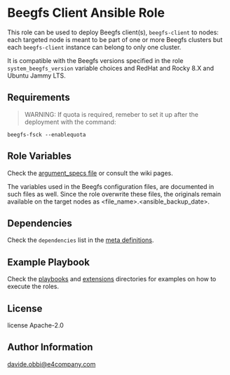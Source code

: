 Beegfs Client Ansible Role
=========

This role can be used to deploy Beegfs client(s), `beegfs-client` to nodes: each targeted node is meant to be part of one or more Beegfs clusters but each `beegfs-client` instance can belong to only one cluster.

It is compatible with the Beegfs versions specified in the role `system_beegfs_version` variable choices and RedHat and Rocky 8.X and Ubuntu Jammy LTS.

Requirements
------------

>WARNING: If quota is required, remeber to set it up after the deployment with the command:

```shell
beegfs-fsck --enablequota
```

Role Variables
--------------

Check the [argument_specs file](meta/argument_specs.yml) or consult the wiki pages.

The variables used in the Beegfs configuration files, are documented in such files as well. Since the role overwrite these files, the originals remain available on the target nodes as <file_name>.<ansible_backup_date>.

Dependencies
------------

Check the `dependencies` list in the [meta definitions](meta/main.yml).

Example Playbook
----------------

Check the [playbooks](../../playbooks/) and [extensions](../../extensions/molecule/) directories for examples on how to execute the roles.

License
-------

license Apache-2.0

Author Information
------------------

<davide.obbi@e4company.com>
